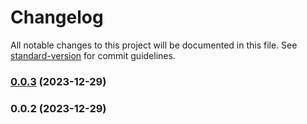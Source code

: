 # Changelog

All notable changes to this project will be documented in this file. See [standard-version](https://github.com/conventional-changelog/standard-version) for commit guidelines.

### [0.0.3](https://github.com/bobgame/JH2/compare/v0.0.2...v0.0.3) (2023-12-29)

### 0.0.2 (2023-12-29)
